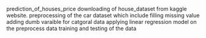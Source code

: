  prediction_of_houses_price
downloading of house_dataset from kaggle website.
 preprocessing of  the car dataset which include filling missing value
adding  dumb varaible for catgoral data 
applying linear regression model on the preprocess data
training and testing of the data
